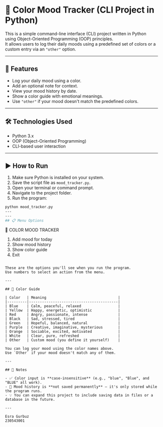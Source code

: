 # 🎨 Color Mood Tracker (CLI Project in Python)

This is a simple command-line interface (CLI) project written in Python using Object-Oriented Programming (OOP) principles.  
It allows users to log their daily moods using a predefined set of colors or a custom entry via an `"other"` option.

---

## 🧠 Features

- Log your daily mood using a color.
- Add an optional note for context.
- View your mood history by date.
- Show a color guide with emotional meanings.
- Use `"other"` if your mood doesn't match the predefined colors.

---

## 🛠️ Technologies Used

- Python 3.x  
- OOP (Object-Oriented Programming)  
- CLI-based user interaction  

---

## ▶️ How to Run

1. Make sure Python is installed on your system.  
2. Save the script file as `mood_tracker.py`.  
3. Open your terminal or command prompt.  
4. Navigate to the project folder.  
5. Run the program:

```bash
python mood_tracker.py
---
---
## 📋 Menu Options

```
🎨 COLOR MOOD TRACKER
1. Add mood for today  
2. Show mood history  
3. Show color guide  
4. Exit  
```

These are the options you'll see when you run the program.  
Use numbers to select an action from the menu.

---

## 🎨 Color Guide

| Color   | Meaning                                 |
|---------|-----------------------------------------|
| Blue    | Calm, peaceful, relaxed                 |
| Yellow  | Happy, energetic, optimistic            |
| Red     | Angry, passionate, intense              |
| Black   | Sad, stressed, tired                    |
| Green   | Hopeful, balanced, natural              |
| Purple  | Creative, imaginative, mysterious       |
| Orange  | Sociable, excited, motivated            |
| White   | Clear, pure, refreshed                  |
| Other   | Custom mood (you define it yourself)    |

You can log your mood using the color names above.  
Use `Other` if your mood doesn't match any of them.

---

## 📌 Notes

- ✅ Color input is **case-insensitive** (e.g., "blue", "Blue", and "BLUE" all work).
- 🛑 Mood history is **not saved permanently** — it's only stored while the program runs.
- 💡 You can expand this project to include saving data in files or a database in the future.

---

Esra Gurbuz 
230543001
